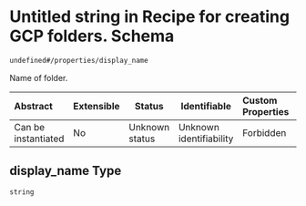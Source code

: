 # Untitled string in Recipe for creating GCP folders. Schema

```txt
undefined#/properties/display_name
```

Name of folder.


| Abstract            | Extensible | Status         | Identifiable            | Custom Properties | Additional Properties | Access Restrictions | Defined In                                                        |
| :------------------ | ---------- | -------------- | ----------------------- | :---------------- | --------------------- | ------------------- | ----------------------------------------------------------------- |
| Can be instantiated | No         | Unknown status | Unknown identifiability | Forbidden         | Allowed               | none                | [folder.schema.json\*](folder.schema.json "open original schema") |

## display_name Type

`string`

